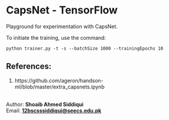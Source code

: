 # CapsNet - TensorFlow

Playground for experimentation with CapsNet.

To initiate the training, use the command:
```
python trainer.py -t -s --batchSize 1000 --trainingEpochs 10
```

<h2>References:</h2>
<ol>
<li>https://github.com/ageron/handson-ml/blob/master/extra_capsnets.ipynb</li>
</ol>

<br/> Author: <b>Shoaib Ahmed Siddiqui</b>
<br/> Email: <b>12bscsssiddiqui@seecs.edu.pk</b>
